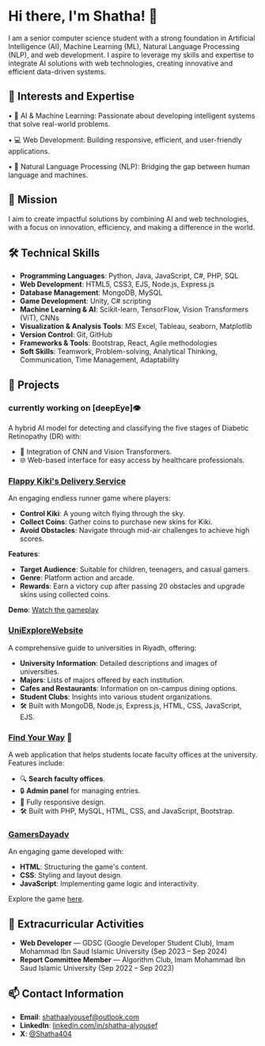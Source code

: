 # Hi there, I'm Shatha! 👋

I am a senior computer science student with a strong foundation in Artificial Intelligence (AI), Machine Learning (ML), Natural Language Processing (NLP), and web development. I aspire to leverage my skills and expertise to integrate AI solutions with web technologies, creating innovative and efficient data-driven systems.

## 🌟 Interests and Expertise
• 🤖 AI & Machine Learning: Passionate about developing intelligent systems that solve real-world problems.

• 💻 Web Development: Building responsive, efficient, and user-friendly applications.

• 🌱 Natural Language Processing (NLP): Bridging the gap between human language and machines.

## 🚀 Mission
I aim to create impactful solutions by combining AI and web technologies, with a focus on innovation, efficiency, and making a difference in the world.

## 🛠️ Technical Skills
- **Programming Languages**: Python, Java, JavaScript, C#, PHP, SQL  
- **Web Development**: HTML5, CSS3, EJS, Node.js, Express.js  
- **Database Management**: MongoDB, MySQL  
- **Game Development**: Unity, C# scripting  
- **Machine Learning & AI**: Scikit-learn, TensorFlow, Vision Transformers (ViT), CNNs  
- **Visualization & Analysis Tools**: MS Excel, Tableau, seaborn, Matplotlib  
- **Version Control**: Git, GitHub  
- **Frameworks & Tools**: Bootstrap, React, Agile methodologies  
- **Soft Skills**: Teamwork, Problem-solving, Analytical Thinking, Communication, Time Management, Adaptability  

## 🚀 Projects
### currently working on [deepEye]👁️ 
A hybrid AI model for detecting and classifying the five stages of Diabetic Retinopathy (DR) with:
- 🧠 Integration of CNN and Vision Transformers.
- 🌐 Web-based interface for easy access by healthcare professionals.

### [Flappy Kiki's Delivery Service](https://github.com/Shatha404/Flappy-Kiki-s-Delivery-Service)
An engaging endless runner game where players:

- **Control Kiki**: A young witch flying through the sky.
- **Collect Coins**: Gather coins to purchase new skins for Kiki.
- **Avoid Obstacles**: Navigate through mid-air challenges to achieve high scores.

**Features**:

- **Target Audience**: Suitable for children, teenagers, and casual gamers.
- **Genre**: Platform action and arcade.
- **Rewards**: Earn a victory cup after passing 20 obstacles and upgrade skins using collected coins.

**Demo**: [Watch the gameplay](https://drive.google.com/file/d/125MTmpHgKXjDjvthPS-FIt-oyTorCc5i/view?usp=drive_link)

### [UniExploreWebsite](https://github.com/LayanAlrashoud/UniExploreWebsite)
A comprehensive guide to universities in Riyadh, offering:

- **University Information**: Detailed descriptions and images of universities.
- **Majors**: Lists of majors offered by each institution.
- **Cafes and Restaurants**: Information on on-campus dining options.
- **Student Clubs**: Insights into various student organizations.
- 🛠️ Built with MongoDB, Node.js, Express.js, HTML, CSS, JavaScript, EJS.

### [Find Your Way](https://github.com/Shatha404/findYourWay) 🚪
A web application that helps students locate faculty offices at the university. Features include:
- 🔍 **Search faculty offices**.
- 🔒 **Admin panel** for managing entries.
- 📱 Fully responsive design.
- 🛠️ Built with PHP, MySQL, HTML, CSS, and JavaScript, Bootstrap.

### [GamersDayadv](https://github.com/Shatha404/GamersDayadv)
An engaging game developed with:

- **HTML**: Structuring the game's content.
- **CSS**: Styling and layout design.
- **JavaScript**: Implementing game logic and interactivity.

Explore the game [here](https://shatha404.github.io/GamersDayadv/).


## 🌟 Extracurricular Activities
- **Web Developer** — GDSC (Google Developer Student Club), Imam Mohammad Ibn Saud Islamic University (Sep 2023 – Sep 2024)  
- **Report Committee Member** — Algorithm Club, Imam Mohammad Ibn Saud Islamic University (Sep 2022 – Sep 2023)
  
## 📫 Contact Information
- **Email**: [shathaalyousef@outlook.com](mailto:shathaalyousef@outlook.com)  
- **LinkedIn**: [linkedin.com/in/shatha-alyousef](https://linkedin.com/in/shatha-alyousef)
- **X**: [@Shatha404](https://twitter.com/ShathaCS_)
